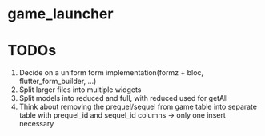 # game_launcher

# TODOs
1. Decide on a uniform form implementation(formz + bloc, flutter_form_builder, ...)
2. Split larger files into multiple widgets
3. Split models into reduced and full, with reduced used for getAll
4. Think about removing the prequel/sequel from game table into separate table with prequel_id and sequel_id columns -> only one insert necessary
